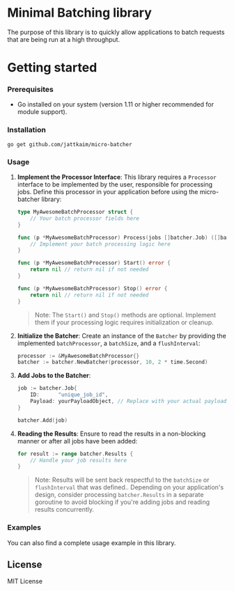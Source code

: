 # Minimal Batching library
The purpose of this library is to quickly allow applications to batch requests that are being run at a high throughput.

# Getting started

### Prerequisites
- Go installed on your system (version 1.11 or higher recommended for module support).

### Installation
```
go get github.com/jattkaim/micro-batcher
```

### Usage

1. **Implement the Processor Interface**: This library requires a `Processor` interface to be implemented by the user, responsible for processing jobs. Define this processor in your application before using the micro-batcher library:

    ```go
    type MyAwesomeBatchProcessor struct {
        // Your batch processor fields here
    }

    func (p *MyAwesomeBatchProcessor) Process(jobs []batcher.Job) ([]batcher.JobResult, error) {
        // Implement your batch processing logic here
    }
	
    func (p *MyAwesomeBatchProcessor) Start() error {
        return nil // return nil if not needed
    }

    func (p *MyAwesomeBatchProcessor) Stop() error {
        return nil // return nil if not needed
    }
    ```

   > Note: The `Start()` and `Stop()` methods are optional. Implement them if your processing logic requires initialization or cleanup.

2. **Initialize the Batcher**: Create an instance of the `Batcher` by providing the implemented `batchProcessor`, a `batchSize`, and a `flushInterval`:

    ```go
    processor := &MyAwesomeBatchProcessor{}
    batcher := batcher.NewBatcher(processor, 10, 2 * time.Second)
    ```

3. **Add Jobs to the Batcher**:

    ```go
    job := batcher.Job{
        ID:      "unique_job_id",
        Payload: yourPayloadObject, // Replace with your actual payload
    }

    batcher.Add(job)
    ```

4. **Reading the Results**: Ensure to read the results in a non-blocking manner or after all jobs have been added:

    ```go
    for result := range batcher.Results {
        // Handle your job results here
    }
    ```

   > Note: Results will be sent back respectful to the `batchSize` or `flushInterval` that was defined.. Depending on your application's design, consider processing `batcher.Results` in a separate goroutine to avoid blocking if you're adding jobs and reading results concurrently.


### Examples

You can also find a complete usage example in this library.


## License
MIT License
